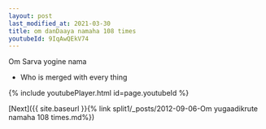 ```yaml
---
layout: post
last_modified_at: 2021-03-30
title: om danDaaya namaha 108 times
youtubeId: 9IqAwQEkV74
---
```

 
 
Om Sarva yogine nama 
 
 -  Who is merged with every thing 
 
  
 
  
 
 
 
 
 
 


{% include youtubePlayer.html id=page.youtubeId %}
 
[Next]({{ site.baseurl }}{% link  split1/_posts/2012-09-06-Om yugaadikrute namaha  108 times.md%})
 
